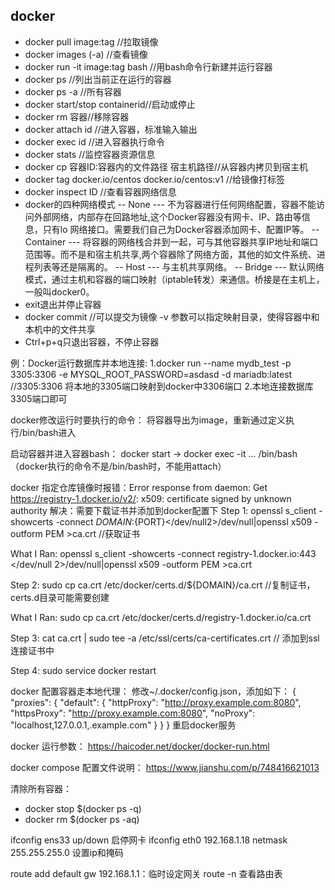 
## docker

- docker pull image:tag //拉取镜像
- docker images (-a) //查看镜像
 - docker run -it image:tag bash //用bash命令行新建并运行容器
- docker ps //列出当前正在运行的容器
- docker ps -a //所有容器
- docker start/stop containerid//启动或停止
- docker rm 容器//移除容器
- docker attach id //进入容器，标准输入输出
- docker exec id //进入容器执行命令
- docker stats //监控容器资源信息
- docker cp 容器ID:容器内的文件路径 宿主机路径//从容器内拷贝到宿主机
- docker tag docker.io/centos docker.io/centos:v1 //给镜像打标签
- docker inspect ID //查看容器网络信息
- docker的四种网络模式
-- None --- 不为容器进行任何网络配置，容器不能访问外部网络，内部存在回路地址,这个Docker容器没有网卡、IP、路由等信息，只有lo 网络接口。需要我们自己为Docker容器添加网卡、配置IP等。
-- Container --- 将容器的网络栈合并到一起，可与其他容器共享IP地址和端口范围等。而不是和宿主机共享,两个容器除了网络方面，其他的如文件系统、进程列表等还是隔离的。
-- Host --- 与主机共享网络。
-- Bridge --- 默认网络模式，通过主机和容器的端口映射（iptable转发）来通信。桥接是在主机上，一般叫docker0。
-  exit退出并停止容器
- docker commit  //可以提交为镜像
-v   参数可以指定映射目录，使得容器中和本机中的文件共享
-  Ctrl+p+q只退出容器，不停止容器

例：Docker运行数据库并本地连接:
1.docker run --name mydb_test -p 3305:3306 -e MYSQL_ROOT_PASSWORD=asdasd -d mariadb:latest  //3305:3306 将本地的3305端口映射到docker中3306端口
2.本地连接数据库3305端口即可

docker修改运行时要执行的命令：
将容器导出为image，重新通过定义执行/bin/bash进入

启动容器并进入容器bash：
docker start  ->  docker  exec  -it  ...  /bin/bash（docker执行的命令不是/bin/bash时，不能用attach）

docker 指定仓库镜像时报错：Error response from daemon: Get https://registry-1.docker.io/v2/: x509: certificate signed by unknown authority
解决：需要下载证书并添加到docker配置下
Step 1: openssl s_client -showcerts -connect ${DOMAIN}:${PORT}</dev/null2>/dev/null|openssl x509 -outform PEM >ca.crt    //获取证书

What I Ran: openssl s_client -showcerts -connect registry-1.docker.io:443 </dev/null 2>/dev/null|openssl x509 -outform PEM >ca.crt

Step 2: sudo cp ca.crt /etc/docker/certs.d/${DOMAIN}/ca.crt  //复制证书，certs.d目录可能需要创建

What I Ran: sudo cp ca.crt /etc/docker/certs.d/registry-1.docker.io/ca.crt

Step 3: cat ca.crt | sudo tee -a /etc/ssl/certs/ca-certificates.crt  //  添加到ssl连接证书中

Step 4: sudo service docker restart


docker   配置容器走本地代理：
修改~/.docker/config.json，添加如下：
{
 "proxies":
 {
   "default":
   {
     "httpProxy": "http://proxy.example.com:8080",
     "httpsProxy": "http://proxy.example.com:8080",
     "noProxy": "localhost,127.0.0.1,.example.com"
   }
 }
}
重启docker服务

docker 运行参数：
https://haicoder.net/docker/docker-run.html

docker compose 配置文件说明：
https://www.jianshu.com/p/748416621013

清除所有容器：
- docker stop $(docker ps -q)
- docker rm $(docker ps -aq)

ifconfig ens33 up/down  启停网卡
ifconfig eth0 192.168.1.18 netmask 255.255.255.0 设置ip和掩码

route add default gw 192.168.1.1：临时设定网关
route -n 查看路由表
